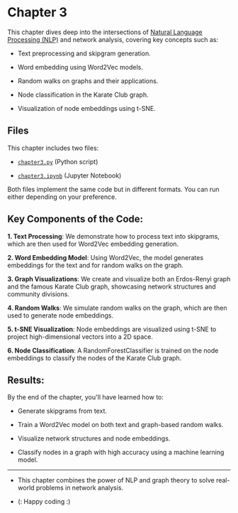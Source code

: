 # Chapter 3

   This chapter dives deep into the intersections of [Natural Language Processing (NLP)](https://en.wikipedia.org/wiki/Natural_language_processing) and network analysis, covering key concepts such as:

   - Text preprocessing and skipgram generation.

   - Word embedding using Word2Vec models.

   - Random walks on graphs and their applications.

   - Node classification in the Karate Club graph.

   - Visualization of node embeddings using t-SNE.

## Files

   This chapter includes two files:

   - [`chapter3.py`](Chapter03/chapter3.py) (Python script)

   - [`chapter3.ipynb`](Chapter03/chapter3.ipynb) (Jupyter Notebook)

   Both files implement the same code but in different formats. You can run either depending on your preference.

## Key Components of the Code:

   **1. Text Processing**: We demonstrate how to process text into skipgrams, which are then used for Word2Vec embedding generation.

   **2. Word Embedding Model**: Using Word2Vec, the model generates embeddings for the text and for random walks on the graph.

   **3. Graph Visualizations**: We create and visualize both an Erdos-Renyi graph and the famous Karate Club graph, showcasing network structures and community divisions.

   **4. Random Walks**: We simulate random walks on the graph, which are then used to generate node embeddings.

   **5. t-SNE Visualization**: Node embeddings are visualized using t-SNE to project high-dimensional vectors into a 2D space.

   **6. Node Classification**: A RandomForestClassifier is trained on the node embeddings to classify the nodes of the Karate Club graph.

## Results:

   By the end of the chapter, you'll have learned how to:

   - Generate skipgrams from text.

   - Train a Word2Vec model on both text and graph-based random walks.

   - Visualize network structures and node embeddings.

   - Classify nodes in a graph with high accuracy using a machine learning model.


---

   - This chapter combines the power of NLP and graph theory to solve real-world problems in network analysis.
   
   -  (:  Happy coding  :)